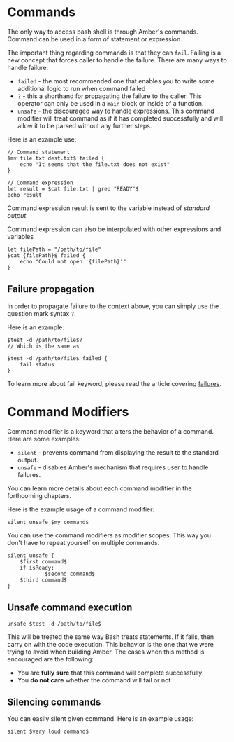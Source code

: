 # Commands

The only way to access bash shell is through Amber's commands. Command can be used in a form of statement or expression.

The important thing regarding commands is that they can `fail`. Failing is a new concept that forces caller to handle the failure. There are many ways to handle failure:

- `failed` - the most recommended one that enables you to write some additional logic to run when command failed
- `?` - this a shorthand for propagating the failure to the caller. This operator can only be used in a `main` block or inside of a function.
- `unsafe` - the discouraged way to handle expressions. This command modifier will treat command as if it has completed successfully and will allow it to be parsed without any further steps.

Here is an example use:

```ab
// Command statement
$mv file.txt dest.txt$ failed {
	echo "It seems that the file.txt does not exist"
}

// Command expression
let result = $cat file.txt | grep "READY"$
echo result
```

Command expression result is sent to the variable instead of _standard output_.

Command expression can also be interpolated with other expressions and variables

```ab
let filePath = "/path/to/file"
$cat {filePath}$ failed {
	echo "Could not open '{filePath}'"
}
```

## Failure propagation

In order to propagate failure to the context above, you can simply use the question mark syntax `?`.

Here is an example:

```ab
$test -d /path/to/file$?
// Which is the same as

$test -d /path/to/file$ failed {
	fail status
}
```

To learn more about fail keyword, please read the article covering [failures](/basic_syntax/functions#failing).

# Command Modifiers

Command modifier is a keyword that alters the behavior of a command. Here are some examples:
- `silent` - prevents command from displaying the result to the standard output.
- `unsafe` - disables Amber's mechanism that requires user to handle failures.

You can learn more details about each command modifier in the forthcoming chapters.

Here is the example usage of a command modifier:

```ab
silent unsafe $my command$
```

You can use the command modifiers as modifier scopes. This way you don't have to repeat yourself on multiple commands.

```ab
silent unsafe {
	$first command$
	if isReady:
        	$second command$
	$third command$
}
```

## Unsafe command execution 

```ab
unsafe $test -d /path/to/file$
```

This will be treated the same way Bash treats statements. If it fails, then carry on with the code execution. This behavior is the one that we were trying to avoid when building Amber. The cases when this method is encouraged are the following:

- You are **fully sure** that this command will complete successfully
- You **do not care** whether the command will fail or not

## Silencing commands

You can easily silent given command. Here is an example usage:

```ab
silent $very loud command$
```


